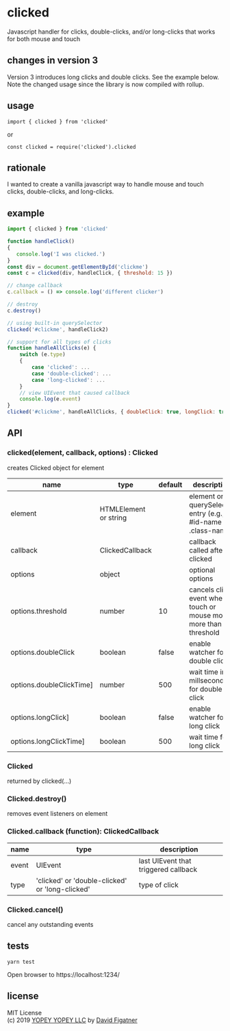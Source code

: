 # clicked
Javascript handler for clicks, double-clicks, and/or long-clicks that works for both mouse and touch

## changes in version 3
Version 3 introduces long clicks and double clicks. See the example below. Note the changed usage since the library is now compiled with rollup.

## usage
```import { clicked } from 'clicked'```

or

```const clicked = require('clicked').clicked```

## rationale

I wanted to create a vanilla javascript way to handle mouse and touch clicks, double-clicks, and long-clicks.

## example
```js
import { clicked } from 'clicked'

function handleClick()
{
   console.log('I was clicked.')
}
const div = document.getElementById('clickme')
const c = clicked(div, handleClick, { threshold: 15 })

// change callback
c.callback = () => console.log('different clicker')

// destroy
c.destroy()

// using built-in querySelector
clicked('#clickme', handleClick2)

// support for all types of clicks
function handleAllClicks(e) {
    switch (e.type)
    {
        case 'clicked': ...
        case 'double-clicked': ...
        case 'long-clicked': ...
    }
    // view UIEvent that caused callback
    console.log(e.event)
}
clicked('#clickme', handleAllClicks, { doubleClick: true, longClick: true })
```

## API

### clicked(element, callback, options) : Clicked
creates Clicked object for element

|name|type|default|description
|---|---|---|---|
|element|HTMLElement or string||element or querySelector entry (e.g., #id-name or .class-name)|
|callback|ClickedCallback||callback called after clicked
|options|object||optional options|
|options.threshold|number|10|cancels click event when touch or mouse moves more than threshold
|options.doubleClick|boolean|false|enable watcher for double click
|options.doubleClickTime]|number|500|wait time in millseconds for double click
|options.longClick]|boolean|false|enable watcher for long click
|options.longClickTime]|boolean|500|wait time for long click

### Clicked
returned by clicked(...)

### Clicked.destroy()
removes event listeners on element

### Clicked.callback (function): ClickedCallback

|name|type|description
|---|---|---|
|event|UIEvent|last UIEvent that triggered callback|
|type|'clicked' or 'double-clicked' or 'long-clicked'|type of click|

### Clicked.cancel()
cancel any outstanding events

## tests
```yarn test```

Open browser to https://localhost:1234/

## license  
MIT License  
(c) 2019 [YOPEY YOPEY LLC](https://yopeyopey.com/) by [David Figatner](https://twitter.com/yopey_yopey/)
